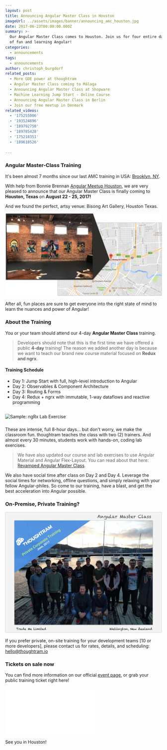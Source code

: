 ```yaml
---
layout: post
title: Announcing Angular Master Class in Houston
imageUrl: ../assets/images/banner/announcing_amc_houston.jpg
date: 2017-06-23T00:00:00.000Z
summary: >-
  Our Angular Master Class comes to Houston. Join us for four entire days full
  of fun and learning Angular!
categories:
  - announcements
tags:
  - announcements
author: christoph_burgdorf
related_posts:
  - More GDE power at thoughtram
  - Angular Master Class coming to Málaga
  - Announcing Angular Master Class at Shopware
  - Machine Learning Jump Start - Online Course
  - Announcing Angular Master Class in Berlin
  - Join our free meetup in Denmark
related_videos:
  - '175255006'
  - '193524896'
  - '189792758'
  - '189785428'
  - '175218351'
  - '189618526'

---
```


### Angular Master-Class Training

It's been almost 7 months since our last AMC training in USA: 
[Brooklyn, NY](https://blog.thoughtram.io/announcements/2016/08/30/announcing-angular-2-master-class-in-nyc.html).  

With help from Bonnie Brennan [Angular Meetup Houston](https://www.meetup.com/ngHouston/), we are very pleased to announce that our 
Angular Master Class is finally coming to **Houston, Texas** on **August 22 - 25, 2017!** 

And we found the perfect, artsy venue: Bisong Art Gallery, Houston Texas. 

![](../assets/images/amc_houston_hall2.jpg)

After all, fun places are sure to get everyone into the right state of mind to learn the 
nuances and power of Angular!

### About the Training

You or your team should attend our 4-day **Angular Master Class** training.

> Developers should note that this is the first time we have offered a public **4-day** training!
The reason we added another day is because we want to teach our brand new course material focused on  **Redux and ngrx**.

#### Training Schedule

*  Day 1: Jump Start with full, high-level introduction to Angular
*  Day 2: Observables & Component Architecture
*  Day 3: Routing & Forms
*  Day 4: Redux + ngrx with immutable, 1-way dataflows and reactive programming
<img src="/images/ngrx_sample.jpg" style="margin-top:15px; width:75%; margin-bottom:10px" alt="Sample: ngRx Lab Exercise">

These are intense, full 8-hour days... but don't worry, we make the classroom fun. thoughtram teaches the class with two (2) trainers. And almost every 30 minutes, students work with hands-on, coding lab exercises.

>  We have also updated our course and lab exercises to use Angular Material and Angular Flex-Layout. You can read about that here: [Revamped Angular Master Class](https://blog.thoughtram.io/angular/2017/01/08/a-revamped-angular-master-class.html).

We also have social time after class on Day 2 and Day 4. Leverage the social times for networking, offline questions, and simply relaxing with your fellow Angular-philes.
So come to our training, have a blast, and get the best acceleration into Angular possible. 

### On-Premise, Private Training?

![](../assets/images/sample_private_training.jpg)

If you prefer private, on-site training for your development teams [10 or more developers], 
please contact us for rates, details, and scheduling: <a href="mailto:hello@thoughtram.io?subject=Re Private AMC Training">hello@thoughtram.io</a>

### Tickets on sale now

You can find more information on our official [event page](https://amc-houston.eventbrite.com/?aff=blogAnnouncement), or grab your public training ticket right here!

<iframe  src="//eventbrite.de/tickets-external?eid=35632678300&ref=etckt" frameborder="0" vspace="0" hspace="0" marginheight="5" marginwidth="5" scrolling="auto" allowtransparency="true"></iframe>

See you in Houston!
